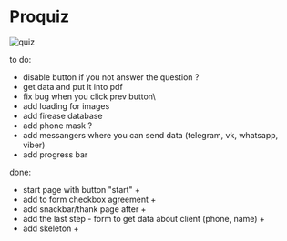 # Proquiz


![quiz](https://user-images.githubusercontent.com/63544167/182427640-d089f0d6-0ac7-4351-a3b7-32001eccc8de.png)


to do:
-  disable button if you not answer the question ?
-  get data and put it into pdf
-  fix bug when you click prev button\
-  add loading for images
-  add firease database
-  add phone mask ?
-  add messangers where you can send data (telegram, vk, whatsapp, viber)
-  add progress bar

done:
-  start page with button "start" +
-  add to form checkbox agreement +
-  add snackbar/thank page after +
-  add the last step - form to get data about client (phone, name) +
-  add skeleton +
